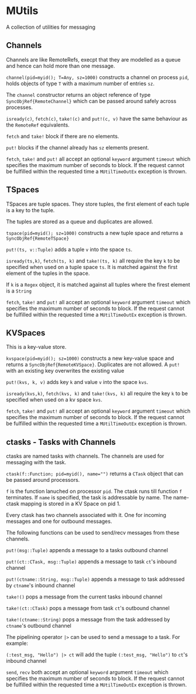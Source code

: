MUtils
======

A collection of utilities for messaging

Channels
--------

Channels are like RemoteRefs, execpt that they are modelled as a queue and hence can hold
more than one message.

`channel(pid=myid(); T=Any, sz=1000)` constructs a channel on process `pid`, holds objects of
type `T` with a maximum number of entries `sz`.

The `channel` constructor returns an object reference of type `SyncObjRef{RemoteChannel}`
which can be passed around safely across processes.

`isready(c)`, `fetch(c)`, `take!(c)` and `put!(c, v)` have the same behaviour as the `RemoteRef`
equivalents.

`fetch` and `take!` block if there are no elements.

`put!` blocks if the channel already has `sz` elements present.

`fetch`, `take!` and `put!` all accept an optional `keyword` argument `timeout` which specifies
the maximum number of seconds to block. If the request cannot be fulfilled within the requested
time a `MUtilTimeOutEx` exception is thrown.


TSpaces
-------

TSpaces are tuple spaces. They store tuples, the first element of each tuple is a key
to the tuple.

The tuples are stored as a queue and duplicates are allowed.

`tspace(pid=myid(); sz=1000)` constructs a new tuple space and returns
a `SyncObjRef{RemoteTSpace}`

`put!(ts, v::Tuple)` adds a tuple `v` into the space `ts`.

`isready(ts,k)`, `fetch(ts, k)` and `take!(ts, k)` all require the key `k` to be specified when
used on a tuple space `ts`. It is matched against the first element of the tuples in the space.

If `k` is a `Regex` object, it is matched against all tuples where the firest element is a
`String`

`fetch`, `take!` and `put!` all accept an optional `keyword` argument `timeout` which specifies
the maximum number of seconds to block. If the request cannot be fulfilled within the requested
time a `MUtilTimeOutEx` exception is thrown.


KVSpaces
--------

This is a key-value store.

`kvspace(pid=myid(); sz=1000)` constructs a new key-value space and returns
a `SyncObjRef{RemoteKVSpace}`. Duplicates are not allowed. A `put!` with an existing key
overwrites the existing value

`put!(kvs, k, v)` adds key `k` and value `v` into the space `kvs`.

`isready(kvs,k)`, `fetch(kvs, k)` and `take!(kvs, k)` all require the key `k` to be specified when
used on a kv space `kvs`.

`fetch`, `take!` and `put!` all accept an optional `keyword` argument `timeout` which specifies
the maximum number of seconds to block. If the request cannot be fulfilled within the requested
time a `MUtilTimeOutEx` exception is thrown.


ctasks - Tasks with Channels
----------------------------

ctasks are named tasks with channels. The channels are used for messaging with the task.

`ctask(f::Function; pid=myid(), name="")` returns a `CTask` object that can be passed around
processors.

`f` is the function lanuched on processor `pid`. The ctask runs till function `f` terminates.
If `name` is specified, the task is addressable by name. The name-ctask mapping is stored in
a KV Space on pid 1.

Every ctask has two channels associated with it. One for incoming messages and one for outbound
messages.

The following functions can be used to send/recv messages from these channels.

`put!(msg::Tuple)` appends a message to a tasks outbound channel

`put!(ct::CTask, msg::Tuple)` appends a message to task `ct`'s inbound channel

`put!(ctname::String, msg::Tuple)` appends a message to task addressed by `ctname`'s inbound channel

`take!()` pops a message from the current tasks inbound channel

`take!(ct::CTask)` pops a message from task `ct`'s outbound channel

`take!(ctname::String)` pops a message from the task addressed by `ctname`'s outbound channel

The pipelining operator `|>` can be used to send a message to a task. For example:

`(:test_msg, "Hello") |> ct` will add the tuple `(:test_msg, "Hello")` to `ct`'s inbound channel

`send`, `recv` both accept an optional `keyword` argument `timeout` which specifies
the maximum number of seconds to block. If the request cannot be fulfilled within the requested
time a `MUtilTimeOutEx` exception is thrown.


